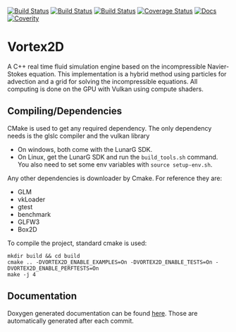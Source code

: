 [![Build Status](https://vortex2d.strangled.net:6500/badge/1)](https://vortex2d.strangled.net:6500/repo/1)
[![Build Status](https://travis-ci.org/mmaldacker/Vortex2D.svg?branch=master)](https://travis-ci.org/mmaldacker/Vortex2D)
[![Build Status](https://ci.appveyor.com/api/projects/status/p7q9aple11yhs1ck?svg=true)](https://ci.appveyor.com/project/mmaldacker/vortex2d)
[![Coverage Status](https://coveralls.io/repos/github/mmaldacker/Vortex2D/badge.svg?branch=master)](https://coveralls.io/github/mmaldacker/Vortex2D?branch=master)
[![Docs](https://img.shields.io/badge/docs-latest-brightgreen.svg)](http://mmaldacker.github.io/Vortex2D/html)
[![Coverity](https://scan.coverity.com/projects/14431/badge.svg)](https://scan.coverity.com/projects/mmaldacker-vortex2d)

# Vortex2D

A C++ real time fluid simulation engine based on the incompressible Navier-Stokes equation.
This implementation is a hybrid method using particles for advection and a grid for solving the incompressible equations.
All computing is done on the GPU with Vulkan using compute shaders.

## Compiling/Dependencies

CMake is used to get any required dependency. The only dependency needs is the glslc compiler and the vulkan library
* On windows, both come with the LunarG SDK.
* On Linux, get the LunarG SDK and run the `build_tools.sh` command. You also need to set some env variables with `source setup-env.sh`.

Any other dependencies is downloader by Cmake. For reference they are:
* GLM
* vkLoader
* gtest
* benchmark
* GLFW3
* Box2D

To compile the project, standard cmake is used:

```
mkdir build && cd build
cmake .. -DVORTEX2D_ENABLE_EXAMPLES=On -DVORTEX2D_ENABLE_TESTS=On -DVORTEX2D_ENABLE_PERFTESTS=On
make -j 4
```

## Documentation

Doxygen generated documentation can be found [here](http://mmaldacker.github.io/Vortex2D/html). Those are automatically generated after each commit.
